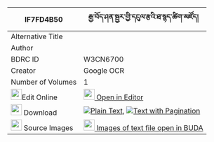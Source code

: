 |IF7FD4B50|རྒྱ་བོད་ཤན་སྦྱར་གྱི་དངུལ་རྩའི་ཐ་སྙད་ཚིག་མཛོད། 
| --- | --- 
|Alternative Title |
|Author | 
|BDRC ID | W3CN6700
|Creator | Google OCR
|Number of Volumes| 1
|<img width="25" src="https://img.icons8.com/color/25/000000/edit-property.png">Edit Online| [<img width="25" src="https://avatars.githubusercontent.com/u/45091458?s=200&v=4"> Open in Editor](http://editor.openpecha.org/IF7FD4B50)
|<img width="25" src="https://img.icons8.com/fluent/48/000000/download-2.png"/>  Download | [![](https://img.icons8.com/color/20/000000/txt.png)Plain Text](https://github.com/Openpecha/IF7FD4B50/releases/download/v2/gyabo_shenjar_gyi_ngultsa_i_ta_plain_IF7FD4B50.zip), [![](https://img.icons8.com/color/20/000000/txt.png)Text with Pagination](https://github.com/Openpecha/IF7FD4B50/releases/download/v2/gyabo_shenjar_gyi_ngultsa_i_ta_pages_IF7FD4B50.zip)
|<img width="25" src="https://img.icons8.com/plasticine/100/000000/pictures-folder.png"/>  Source Images | [<img width="25" src="https://library.bdrc.io/icons/BUDA-small.svg"> Images of text file open in BUDA](https://library.bdrc.io/show/bdr:W3CN6700)